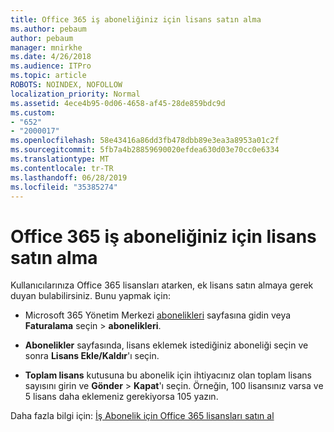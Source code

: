 ```yaml
---
title: Office 365 iş aboneliğiniz için lisans satın alma
ms.author: pebaum
author: pebaum
manager: mnirkhe
ms.date: 4/26/2018
ms.audience: ITPro
ms.topic: article
ROBOTS: NOINDEX, NOFOLLOW
localization_priority: Normal
ms.assetid: 4ece4b95-0d06-4658-af45-28de859bdc9d
ms.custom:
- "652"
- "2000017"
ms.openlocfilehash: 58e43416a86dd3fb478dbb89e3ea3a8953a01c2f
ms.sourcegitcommit: 5fb7a4b28859690020efdea630d03e70cc0e6334
ms.translationtype: MT
ms.contentlocale: tr-TR
ms.lasthandoff: 06/28/2019
ms.locfileid: "35385274"
---
```

# <a name="how-to-buy-licenses-for-your-office-365-business-subscription"></a>Office 365 iş aboneliğiniz için lisans satın alma

Kullanıcılarınıza Office 365 lisansları atarken, ek lisans satın almaya gerek duyan bulabilirsiniz. Bunu yapmak için:
  
- Microsoft 365 Yönetim Merkezi [abonelikleri]( https://go.microsoft.com/fwlink/p/?linkid=842054) sayfasına gidin veya **Faturalama** seçin \> **abonelikleri**.

- **Abonelikler** sayfasında, lisans eklemek istediğiniz aboneliği seçin ve sonra **Lisans Ekle/Kaldır**'ı seçin.

- **Toplam lisans** kutusuna bu abonelik için ihtiyacınız olan toplam lisans sayısını girin ve **Gönder** \> **Kapat**'ı seçin. Örneğin, 100 lisansınız varsa ve 5 lisans daha eklemeniz gerekiyorsa 105 yazın.

Daha fazla bilgi için: [İş Abonelik için Office 365 lisansları satın al](https://support.office.com/article/36081d8d-b3fa-4948-8c34-e217bba825e1)
  